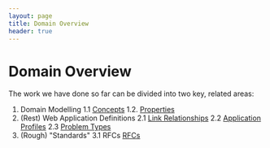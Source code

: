 ```yaml
---
layout: page
title: Domain Overview
header: true
---
```

# Domain Overview

The work we have done so far can be divided into two key, related areas:

1. Domain Modelling
  1.1 [Concepts](/domain/concepts-overview)
  1.2. [Properties](/domain/properties-overview)
2. (Rest) Web Application Definitions
  2.1 [Link Relationships](/domain/link-relationships-overview)
  2.2 [Application Profiles](/domain/application-profiles-overview)
  2.3 [Problem Types](/domain/problem-types-overview)
3. (Rough) "Standards"
  3.1 RFCs  [RFCs](/domain/rfcs-overview)

